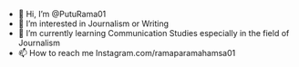 - 👋 Hi, I’m @PutuRama01
- 👀 I’m interested in Journalism or Writing
- 🌱 I’m currently learning Communication Studies especially in the field of Journalism
- 📫 How to reach me Instagram.com/ramaparamahamsa01

<!---
PutuRama01/PutuRama01 is a ✨ special ✨ repository because its `README.md` (this file) appears on your GitHub profile.
You can click the Preview link to take a look at your changes.
--->
